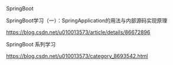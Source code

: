 
SpringBoot


SpringBoot学习（一）：SpringApplication的用法与内部源码实现原理

https://blog.csdn.net/u010013573/article/details/86672896



SpringBoot 系列学习

https://blog.csdn.net/u010013573/category_8693542.html


